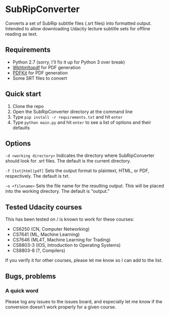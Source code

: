 # SubRipConverter
Converts a set of SubRip subtitle files (.srt files) into formatted output. Intended to allow downloading Udacity lecture subtitle sets for offline reading as text.

## Requirements

* Python 2.7 (sorry, I'll fix it up for Python 3 over break)
* [Wkhtmltopdf](https://wkhtmltopdf.org) for PDF generation 
* [PDFKit](https://pypi.python.org/pypi/pdfkit) for PDF generation
* Some SRT files to convert

## Quick start
1. Clone the repo
2. Open the SubRipConverter directory at the command line
3. Type `pip install -r requirements.txt` and hit `enter`
4. Type `python main.py` and hit `enter` to see a list of options and their defaults

## Options

`-d <working directory>` Indicates the directory where SubRipConverter should look for .srt files. The default is the current directory. 

`-f [txt|html|pdf]` Sets the output format to plaintext, HTML, or PDF, respectively. The default is txt. 

`-o <filename>` Sets the file name for the resulting output. This will be placed into the working directory. The default is "output." 

## Tested Udacity courses

This has been tested on / is known to work for these courses:

* CS6250 (CN, Computer Networking) 
* CS7641 (ML, Machine Learning)
* CS7646 (ML4T, Machine Learning for Trading)
* CS8803-3 (IOS, Introduction to Operating Systems)
* CS8803-8 (?, Compilers)

If you verify it for other courses, please let me know so I can add to the list.

## Bugs, problems

### A quick word 
Please log any issues to the issues board, and especially let me know if the conversion doesn't work properly for a given course.
